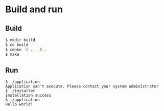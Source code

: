 # Build and run

## Build

```sh
$ mkdir build
$ cd build
$ cmake -S .. -B .
$ make
```

## Run

```
$ ./application
Application can't execute. Please contact your system administrator
$ ./installer
Installation success
$ ./application
Hello world!
```

